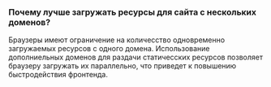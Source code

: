 ### Почему лучше загружать ресурсы для сайта с нескольких доменов?

Браузеры имеют ограничение на количесство одновременно загружаемых ресурсов с одного домена. Использование дополниельных доменов для раздачи статичесских ресурсов позволяет браузеру загружать их параллельно, что приведет к повышению быстродействия фронтенда.

